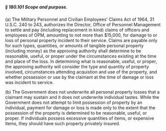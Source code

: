 ##### § 180.101 Scope and purpose. #####

(a) The Military Personnel and Civilian Employees' Claims Act of 1964, 31 U.S.C. 240 to 243, authorizes the Director, Office of Personnel Management to settle and pay (including replacement in kind) claims of officers and employees of OPM, amounting to not more than $15,000, for damage to or loss of personal property incident to their service. Claims are payable only for such types, quantities, or amounts of tangible personal property (including money) as the approving authority shall determine to be reasonable, useful, or proper under the circumstances existing at the time and place of the loss. In determining what is reasonable, useful, or proper, the approving authority will consider the type and quantity of property involved, circumstances attending acquistion and use of the property, and whether possession or use by the claimant at the time of damage or loss was incident to service.

(b) The Government does not underwrite all personal property losses that a claimant may sustain and it does not underwrite individual tastes. While the Government does not attempt to limit possession of property by an individual, payment for damage or loss is made only to the extent that the possession of the property is determined to be reasonable, useful, or proper. If individuals possess excessive quantities of items, or expensive items, they should have such property privately insured.